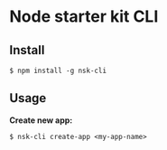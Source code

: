 # Node starter kit CLI

## Install

    $ npm install -g nsk-cli
    
## Usage

**Create new app:**

    $ nsk-cli create-app <my-app-name>


